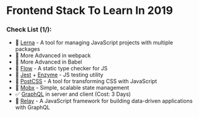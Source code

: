 # Frontend Stack To Learn In 2019

### Check List (1/):
- :black_square_button: [Lerna](https://github.com/lerna/lerna) - A tool for managing JavaScript projects with multiple packages
- :black_square_button: More Advanced in webpack
- :black_square_button: More Advanced in Babel
- :black_square_button: [Flow](https://flow.org/en) - A static type checker for JS
- :black_square_button: [Jest](https://jestjs.io) + [Enzyme](https://airbnb.io/enzyme) - JS testing utility
- :black_square_button: [PostCSS](https://postcss.org) - A tool for transforming CSS with JavaScript
- :black_square_button: [Mobx](https://mobx.js.org) - Simple, scalable state management
- :white_check_mark: [GraphQL](https://graphql.org) in server and client (Cost: 3 Days)
- :black_square_button: [Relay](https://relay.dev) - A JavaScript framework for building data-driven applications with GraphQL
